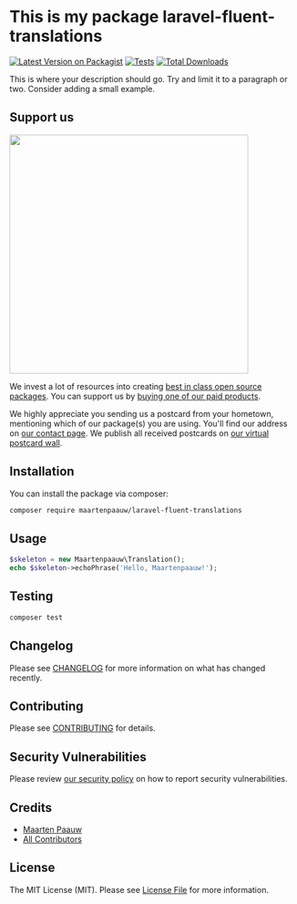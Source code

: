 # This is my package laravel-fluent-translations

[![Latest Version on Packagist](https://img.shields.io/packagist/v/maartenpaauw/laravel-fluent-translations.svg?style=flat-square)](https://packagist.org/packages/maartenpaauw/laravel-fluent-translations)
[![Tests](https://github.com/maartenpaauw/laravel-fluent-translations/actions/workflows/run-tests.yml/badge.svg?branch=main)](https://github.com/maartenpaauw/laravel-fluent-translations/actions/workflows/run-tests.yml)
[![Total Downloads](https://img.shields.io/packagist/dt/maartenpaauw/laravel-fluent-translations.svg?style=flat-square)](https://packagist.org/packages/maartenpaauw/laravel-fluent-translations)

This is where your description should go. Try and limit it to a paragraph or two. Consider adding a small example.

## Support us

[<img src="https://github-ads.s3.eu-central-1.amazonaws.com/laravel-fluent-translations.jpg?t=1" width="419px" />](https://spatie.be/github-ad-click/laravel-fluent-translations)

We invest a lot of resources into creating [best in class open source packages](https://spatie.be/open-source). You can support us by [buying one of our paid products](https://spatie.be/open-source/support-us).

We highly appreciate you sending us a postcard from your hometown, mentioning which of our package(s) you are using. You'll find our address on [our contact page](https://spatie.be/about-us). We publish all received postcards on [our virtual postcard wall](https://spatie.be/open-source/postcards).

## Installation

You can install the package via composer:

```bash
composer require maartenpaauw/laravel-fluent-translations
```

## Usage

```php
$skeleton = new Maartenpaauw\Translation();
echo $skeleton->echoPhrase('Hello, Maartenpaauw!');
```

## Testing

```bash
composer test
```

## Changelog

Please see [CHANGELOG](CHANGELOG.md) for more information on what has changed recently.

## Contributing

Please see [CONTRIBUTING](.github/CONTRIBUTING.md) for details.

## Security Vulnerabilities

Please review [our security policy](../../security/policy) on how to report security vulnerabilities.

## Credits

- [Maarten Paauw](https://github.com/maartenpaauw)
- [All Contributors](../../contributors)

## License

The MIT License (MIT). Please see [License File](LICENSE.md) for more information.
